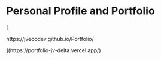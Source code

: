<h1> Personal Profile  and  Portfolio</h1>
[<p>https://jvecodev.github.io/Portfolio/</p>](https://portfolio-jv-delta.vercel.app/)
